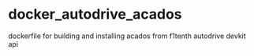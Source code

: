 # docker_autodrive_acados
dockerfile for building and installing acados from  f1tenth autodrive devkit api
